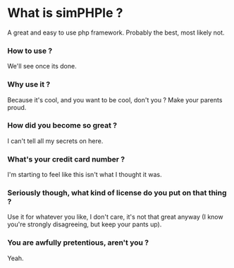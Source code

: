 # What is simPHPle ?
A great and easy to use php framework. Probably the best, most likely not.
### How to use ?
We'll see once its done.
### Why use it ?
Because it's cool, and you want to be cool, don't you ? Make your parents proud.
### How did you become so great ?
I can't tell all my secrets on here.
### What's your credit card number ?
I'm starting to feel like this isn't what I thought it was.
### Seriously though, what kind of license do you put on that thing ?
Use it for whatever you like, I don't care, it's not that great anyway (I know you're strongly disagreeing, but keep your pants up).
### You are awfully pretentious, aren't you ?
Yeah.
